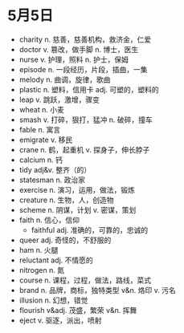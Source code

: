 # 5月5日

- charity n. 慈善，慈善机构，救济金，仁爱
- doctor v. 篡改，做手脚 n. 博士，医生
- nurse v. 护理，照料 n. 护士，保姆
- episode n. 一段经历，片段，插曲，一集
- melody n. 曲调，旋律，歌曲
- plastic n. 塑料，信用卡 adj. 可塑的，塑料的
- leap v. 跳跃，激增，骤变
- wheat n. 小麦
- smash v. 打碎，狠打，猛冲 n. 破碎，撞车
- fable n. 寓言
- emigrate v. 移民
- crane n. 鹤，起重机 v. 探身子，伸长脖子
- calcium n. 钙
- tidy adj&v. 整齐（的）
- statesman n. 政治家
- exercise n. 演习，运用，做法，锻炼
- creature n. 生物，人，创造物
- scheme n. 阴谋，计划 v. 密谋，策划
- faith n. 信心，信仰
  - faithful adj. 准确的，可靠的，忠诚的
- queer adj. 奇怪的，不舒服的
- ham n. 火腿
- reluctant adj. 不情愿的
- nitrogen n. 氮
- course n. 课程，过程，做法，路线，菜式
- brand n. 品牌，商标，独特类型 v&n. 烙印 v. 污名
- illusion n. 幻想，错觉
- flourish v&adj. 茂盛，繁荣 v&n. 挥舞
- eject v. 驱逐，派出，喷射
